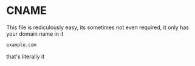 # CNAME
This file is rediculously easy, its sometimes not even required, it only has your domain name in it
```html
example.com
```
that's literally it